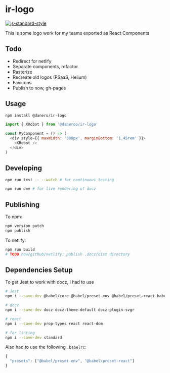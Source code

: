 # ir-logo

<!-- Badges -->
[![js-standard-style](https://img.shields.io/badge/code%20style-standard-brightgreen.svg)](http://standardjs.com)

This is some logo work for my teams exported as React Components

## Todo

- Redirect for netlify
- Separate components, refactor
- Rasterize
- Recreate old logos (PSaaS, Helium)
- Favicons
- Publish to now, gh-pages

## Usage

```bash
npm install @danero/ir-logo
```

```js
import { XRobot } from '@daneroo/ir-logo'

const MyComponent = () => (
  <div style={{ maxWidth: '300px', marginBottom: '1.45rem' }}>
    <XRobot />
  </div>
)
```

## Developing

```bash
npm run test -- --watch # for continuous testing

npm run dev # for live rendering of docz

```

## Publishing

To npm:

```bash
npm version patch
npm publish
```

To netlify:

```bash
npm run build
# TODO now/github/netlify: publish .docz/dist directory
```

## Dependencies Setup

To get Jest to work with docz, I had to use

```bash
# Jest
npm i --save-dev @babel/core @babel/preset-env @babel/preset-react babel-core@7.0.0-bridge.0 babel-jest jest react-test-renderer

# docz
npm i --save-dev docz docz-theme-default docz-plugin-svgr

# react
npm i --save-dev prop-types react react-dom

# for linting
npm i --save-dev standard
```

Also had to use the following `.babelrc`:

```js
{
  "presets": ["@babel/preset-env", "@babel/preset-react"]
}
```

